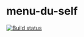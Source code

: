 # menu-du-self
[![Build status](https://github.com/e-psi-lon/menu-du-self/actions/workflows/android.yml/badge.svg)](https://github.com/e-psi-lon/menu-du-self/actions/workflows/android.yml)
